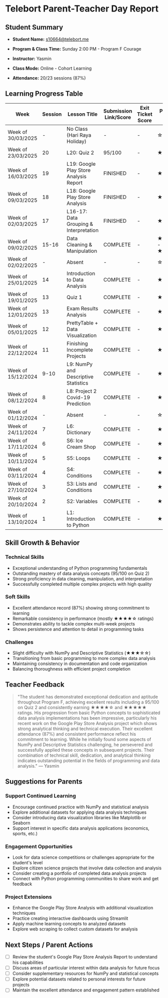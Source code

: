 # Telebort Parent-Teacher Day Report

## Student Summary

- **Student Name:** s10664@telebort.me

- **Program & Class Time:** Sunday 2:00 PM - Program F Courage

- **Instructor:** Yasmin 

- **Class Mode:** Online - Cohort Learning

- **Attendance:** 20/23 sessions (87%)


## Learning Progress Table

| Week | Session | Lesson Title | Submission Link/Score | Exit Ticket Score | Progress Rating |
|------|---------|-------------|----------------------|-------------------|-----------------|
| Week of 30/03/2025 | - | No Class (Hari Raya Holiday) | - | - | ☆☆☆☆☆ |
| Week of 23/03/2025 | 20 | L20: Quiz 2 | 95/100 | - | ★★★★★ |
| Week of 16/03/2025 | 19 | L19: Google Play Store Analysis Report | FINISHED | - | ★★★★★ |
| Week of 09/03/2025 | 18 | L18: Google Play Store Analysis | FINISHED | - | ★★★★☆ |
| Week of 02/03/2025 | 17 | L16-17: Data Grouping & Interpretation | FINISHED | - | ★★★★☆ |
| Week of 09/02/2025 | 15-16 | Data Cleaning & Manipulation | COMPLETE | - | ★★★★☆ - ★★★★★ |
| Week of 02/02/2025 | - | Absent | - | - | ☆☆☆☆☆ |
| Week of 25/01/2025 | 14 | Introduction to Data Analysis | COMPLETE | - | ★★★★☆ |
| Week of 19/01/2025 | 13 | Quiz 1 | COMPLETE | - | ★★★★☆ |
| Week of 12/01/2025 | 13 | Exam Results Analysis | COMPLETE | - | ★★★★☆ |
| Week of 05/01/2025 | 12 | PrettyTable + Data Visualization | COMPLETE | - | ★★★★☆ |
| Week of 22/12/2024 | 11 | Finishing Incomplete Projects | COMPLETE | - | ★★★★☆ |
| Week of 15/12/2024 | 9-10 | L9: NumPy and Descriptive Statistics | COMPLETE | - | ★★★☆☆ |
| Week of 08/12/2024 | 8 | L8: Project 2 Covid-19 Prediction | COMPLETE | - | ★★★★★ |
| Week of 01/12/2024 | - | Absent | - | - | ☆☆☆☆☆ |
| Week of 24/11/2024 | 7 | L6: Dictionary | COMPLETE | - | ★★★★☆ |
| Week of 17/11/2024 | 6 | S6: Ice Cream Shop | COMPLETE | - | ★★★★☆ |
| Week of 10/11/2024 | 5 | S5: Loops | COMPLETE | - | ★★★★☆ |
| Week of 03/11/2024 | 4 | S4: Conditions | COMPLETE | - | ★★★★☆ |
| Week of 27/10/2024 | 3 | S3: Lists and Conditions | COMPLETE | - | ★★★★☆ |
| Week of 20/10/2024 | 2 | S2: Variables | COMPLETE | - | ★★★★☆ |
| Week of 13/10/2024 | 1 | L1: Introduction to Python | COMPLETE | - | ★★★★☆ |

## Skill Growth & Behavior

### Technical Skills
- Exceptional understanding of Python programming fundamentals
- Outstanding mastery of data analysis concepts (95/100 on Quiz 2)
- Strong proficiency in data cleaning, manipulation, and interpretation
- Successfully completed multiple complex projects with high quality

### Soft Skills
- Excellent attendance record (87%) showing strong commitment to learning
- Remarkable consistency in performance (mostly ★★★★☆ ratings)
- Demonstrates ability to tackle complex multi-week projects
- Shows persistence and attention to detail in programming tasks

### Challenges
- Slight difficulty with NumPy and Descriptive Statistics (★★★☆☆)
- Transitioning from basic programming to more complex data analysis
- Maintaining consistency in documentation and code organization
- Balancing thoroughness with efficient project completion

## Teacher Feedback
> "The student has demonstrated exceptional dedication and aptitude throughout Program F, achieving excellent results including a 95/100 on Quiz 2 and consistently earning ★★★★☆ and ★★★★★ ratings. His progression from basic Python concepts to sophisticated data analysis implementations has been impressive, particularly his recent work on the Google Play Store Analysis project which shows strong analytical thinking and technical execution. Their excellent attendance (87%) and consistent performance reflect his commitment to learning. While he initially found some aspects of NumPy and Descriptive Statistics challenging, he persevered and successfully applied these concepts in subsequent projects. Their combination of technical skill, dedication, and analytical thinking indicates outstanding potential in the fields of programming and data analysis." — Yasmin

## Suggestions for Parents

### Support Continued Learning
- Encourage continued practice with NumPy and statistical analysis
- Explore additional datasets for applying data analysis techniques
- Consider introducing data visualization libraries like Matplotlib or Seaborn
- Support interest in specific data analysis applications (economics, sports, etc.)

### Engagement Opportunities
- Look for data science competitions or challenges appropriate for the student's level
- Explore citizen science projects that involve data collection and analysis
- Consider creating a portfolio of completed data analysis projects
- Connect with Python programming communities to share work and get feedback

### Project Extensions
- Enhance the Google Play Store Analysis with additional visualization techniques
- Practice creating interactive dashboards using Streamlit
- Apply machine learning concepts to analyzed datasets
- Explore web scraping to collect custom datasets for analysis

## Next Steps / Parent Actions
- [ ] Review the student's Google Play Store Analysis Report to understand his capabilities
- [ ] Discuss areas of particular interest within data analysis for future focus
- [ ] Consider supplementary resources for NumPy and statistical concepts
- [ ] Explore potential datasets related to personal interests for future projects
- [ ] Maintain the excellent attendance and engagement pattern established